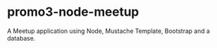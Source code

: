 # promo3-node-meetup
A Meetup application using Node, Mustache Template, Bootstrap and a database. 
